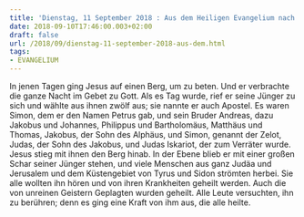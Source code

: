 ```yaml
---
title: 'Dienstag, 11 September 2018 : Aus dem Heiligen Evangelium nach Lukas - Lk 6,12-19.'
date: 2018-09-10T17:46:00.003+02:00
draft: false
url: /2018/09/dienstag-11-september-2018-aus-dem.html
tags: 
- EVANGELIUM
---
```


In jenen Tagen ging Jesus auf einen Berg, um zu beten. Und er verbrachte die ganze Nacht im Gebet zu Gott. Als es Tag wurde, rief er seine Jünger zu sich und wählte aus ihnen zwölf aus; sie nannte er auch Apostel. Es waren Simon, dem er den Namen Petrus gab, und sein Bruder Andreas, dazu Jakobus und Johannes, Philippus und Bartholomäus, Matthäus und Thomas, Jakobus, der Sohn des Alphäus, und Simon, genannt der Zelot, Judas, der Sohn des Jakobus, und Judas Iskariot, der zum Verräter wurde. Jesus stieg mit ihnen den Berg hinab. In der Ebene blieb er mit einer großen Schar seiner Jünger stehen, und viele Menschen aus ganz Judäa und Jerusalem und dem Küstengebiet von Tyrus und Sidon strömten herbei. Sie alle wollten ihn hören und von ihren Krankheiten geheilt werden. Auch die von unreinen Geistern Geplagten wurden geheilt. Alle Leute versuchten, ihn zu berühren; denn es ging eine Kraft von ihm aus, die alle heilte.
